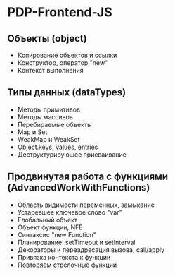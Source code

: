 # PDP-Frontend-JS

## Объекты (object)

- Копирование объектов и ссылки
- Конструктор, оператор "new"
- Контекст выполнения

## Типы данных (dataTypes)

- Методы примитивов
- Методы массивов
- Перебираемые объекты
- Map и Set
- WeakMap и WeakSet
- Object.keys, values, entries
- Деструктурирующее присваивание

## Продвинутая работа с функциями (AdvancedWorkWithFunctions)

- Область видимости переменных, замыкание
- Устаревшее ключевое слово "var"
- Глобальный объект
- Объект функции, NFE
- Синтаксис "new Function"
- Планирование: setTimeout и setInterval
- Декораторы и переадресация вызова, call/apply
- Привязка контекста к функции
- Повторяем стрелочные функции